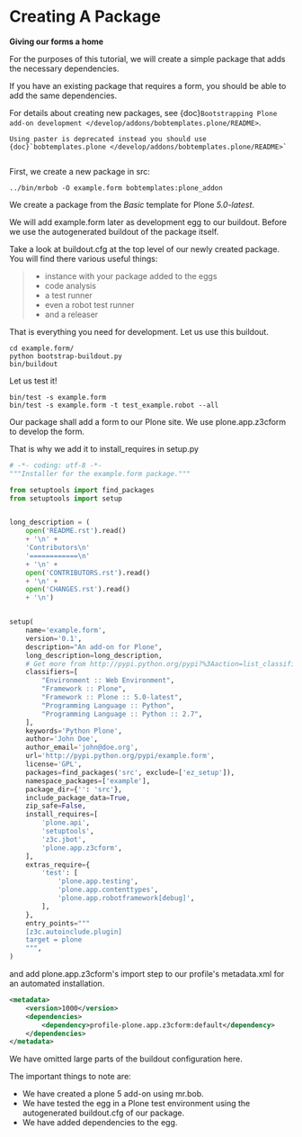 # Creating A Package

**Giving our forms a home**

For the purposes of this tutorial, we will create a simple package that adds the necessary dependencies.

If you have an existing package that requires a form, you should be able to add the same dependencies.

For details about creating new packages, see
{doc}`Bootstrapping Plone add-on development </develop/addons/bobtemplates.plone/README>`.

```{note}
Using paster is deprecated instead you should use {doc}`bobtemplates.plone </develop/addons/bobtemplates.plone/README>`
```

~~~{deprecated} may_2015 Use :doc:`bobtemplates.plone </develop/addons/bobtemplates.plone/README>` instead
~~~

First, we create a new package in src:

```shell
../bin/mrbob -O example.form bobtemplates:plone_addon
```

We create a package from the *Basic* template for Plone *5.0-latest*.

We will add example.form later as development egg to our buildout. Before we use the
autogenerated buildout of the package itself.

Take a look at buildout.cfg at the top level of our newly created package.
You will find there various useful things:

> - instance with your package added to the eggs
> - code analysis
> - a test runner
> - even a robot test runner
> - and a releaser

That is everything you need for development. Let us use this buildout.

```shell
cd example.form/
python bootstrap-buildout.py
bin/buildout
```

Let us test it!

```shell
bin/test -s example.form
bin/test -s example.form -t test_example.robot --all
```

Our package shall add a form to our Plone site. We use plone.app.z3cform to develop the form.

That is why we add it to install_requires in setup.py

```py
# -*- coding: utf-8 -*-
"""Installer for the example.form package."""

from setuptools import find_packages
from setuptools import setup


long_description = (
    open('README.rst').read()
    + '\n' +
    'Contributors\n'
    '============\n'
    + '\n' +
    open('CONTRIBUTORS.rst').read()
    + '\n' +
    open('CHANGES.rst').read()
    + '\n')


setup(
    name='example.form',
    version='0.1',
    description="An add-on for Plone",
    long_description=long_description,
    # Get more from http://pypi.python.org/pypi?%3Aaction=list_classifiers
    classifiers=[
        "Environment :: Web Environment",
        "Framework :: Plone",
        "Framework :: Plone :: 5.0-latest",
        "Programming Language :: Python",
        "Programming Language :: Python :: 2.7",
    ],
    keywords='Python Plone',
    author='John Doe',
    author_email='john@doe.org',
    url='http://pypi.python.org/pypi/example.form',
    license='GPL',
    packages=find_packages('src', exclude=['ez_setup']),
    namespace_packages=['example'],
    package_dir={'': 'src'},
    include_package_data=True,
    zip_safe=False,
    install_requires=[
        'plone.api',
        'setuptools',
        'z3c.jbot',
        'plone.app.z3cform',
    ],
    extras_require={
        'test': [
            'plone.app.testing',
            'plone.app.contenttypes',
            'plone.app.robotframework[debug]',
        ],
    },
    entry_points="""
    [z3c.autoinclude.plugin]
    target = plone
    """,
)
```

and add plone.app.z3cform's import step to our profile's metadata.xml for an automated installation.

```xml
<metadata>
    <version>1000</version>
    <dependencies>
        <dependency>profile-plone.app.z3cform:default</dependency>
    </dependencies>
</metadata>
```

We have omitted large parts of the buildout configuration here.

The important things to note are:

- We have created a plone 5 add-on using mr.bob.
- We have tested the egg in a Plone test environment using the
  autogenerated buildout.cfg of our package.
- We have added dependencies to the egg.
